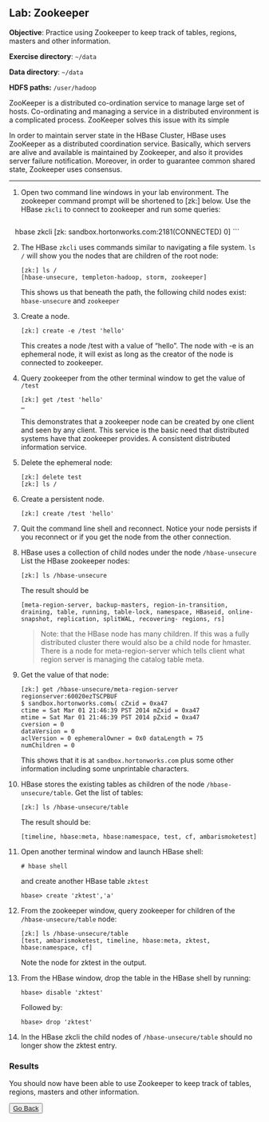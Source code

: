 ## Lab: Zookeeper

**Objective**: Practice using Zookeeper to keep track of tables, regions, masters and other information.

**Exercise directory**: `~/data`

**Data directory**: `~/data`

**HDFS paths:** `/user/hadoop`

ZooKeeper is a distributed co-ordination service to manage large set of hosts. Co-ordinating and managing 
a service in a distributed environment is a complicated process. ZooKeeper solves this issue with its simple 

In order to maintain server state in the HBase Cluster, HBase uses ZooKeeper as a distributed coordination service. 
Basically, which servers are alive and available is maintained by Zookeeper, and also it provides server 
failure notification. Moreover, in order to guarantee common shared state, Zookeeper uses consensus.


----

1.	Open two command line windows in your lab environment. The zookeeper command prompt will be shortened to [zk:] below. Use the HBase `zkcli` to connect to zookeeper and run some queries:

    ```console
    hbase zkcli
    [zk: sandbox.hortonworks.com:2181(CONNECTED) 0]
    ```

2.	The HBase `zkcli` uses commands similar to navigating a file system. `ls /` will show you the nodes that are children of the root node:

    ```console
    [zk:] ls /
    [hbase-unsecure, templeton-hadoop, storm, zookeeper]
    ```
    
    This shows us that beneath the path, the following child nodes exist: `hbase-unsecure` and `zookeeper`

3.	Create  a node.

    ```console
    [zk:] create -e /test 'hello'
    ```
    
    This creates a node /test with a value of “hello”. The node with -e is an ephemeral node, it will exist as long as the creator of the node is connected to zookeeper.


4.	Query zookeeper from the other terminal window to get the value of `/test`

    ```console
    [zk:] get /test 'hello'
    …
    ```

    This demonstrates that a zookeeper node can be created by one client and seen by any client. This service is the basic need that distributed systems have that zookeeper provides. A consistent distributed information service.

5.	Delete the ephemeral node:

    ```console
    [zk:] delete test 
    [zk:] ls /
    ```
    
6.	Create a persistent node.

    ```console
    [zk:] create /test 'hello'
    ```
    
7.	Quit the command line shell and reconnect. Notice your node persists if you reconnect or if you get the node from the other connection.

8.	HBase uses a collection of child nodes under the node `/hbase-unsecure` List the HBase zookeeper nodes:

    ```console
    [zk:] ls /hbase-unsecure
    ```

    The result should be

    ```console
    [meta-region-server, backup-masters, region-in-transition, draining, table, running, table-lock, namespace, HBaseid, online-snapshot, replication, splitWAL, recovering- regions, rs]
    ```
    
    > Note: that the HBase node has many children. If this was a fully distributed cluster there would also be a child node for hmaster. There is a node for meta-region-server which tells client what region server is managing the catalog table meta.
 
9.	Get the value of that node:

    ```console
    [zk:] get /hbase-unsecure/meta-region-server regionserver:60020ezTSCPBUF
    $ sandbox.hortonworks.comъ( cZxid = 0xa47
    ctime = Sat Mar 01 21:46:39 PST 2014 mZxid = 0xa47
    mtime = Sat Mar 01 21:46:39 PST 2014 pZxid = 0xa47
    cversion = 0
    dataVersion = 0
    aclVersion = 0 ephemeralOwner = 0x0 dataLength = 75
    numChildren = 0
    ```
    
    This shows that it is at `sandbox.hortonworks.com` plus some other information including some unprintable characters.

10.	HBase stores the existing tables as children of the node `/hbase-unsecure/table`. Get the list of tables:

    ```console
    [zk:] ls /hbase-unsecure/table
    ```
    
    The result should be:

    ```console
    [timeline, hbase:meta, hbase:namespace, test, cf, ambarismoketest]
    ```
    
11.	Open another terminal window and launch HBase shell:

    ```console
    # hbase shell
    ```
    
    and create another HBase table `zktest`

    ```console
    hbase> create 'zktest','a'
    ```
    
12. From the zookeeper window, query zookeeper for children of the `/hbase-unsecure/table` node:

    ```console
    [zk:] ls /hbase-unsecure/table
    [test, ambarismoketest, timeline, hbase:meta, zktest, hbase:namespace, cf]
    
    ```
    
    Note the node for zktest in the output.
 
13.	From the HBase window, drop the table in the HBase shell by running:

    ```console
    hbase> disable 'zktest'
    ```
    
    Followed by:

    ```console
    hbase> drop 'zktest'
    ```
    
14.	In the HBase zkcli the child nodes of `/hbase-unsecure/table` should no longer show the zktest entry.


### Results

You should now have been able to use Zookeeper to keep track of tables, regions, masters and other information.


<button type="button"><a href="https://virtuant.github.io/hadoop-overview-spark-hwx/">Go Back</a></button>
<br>
<br>